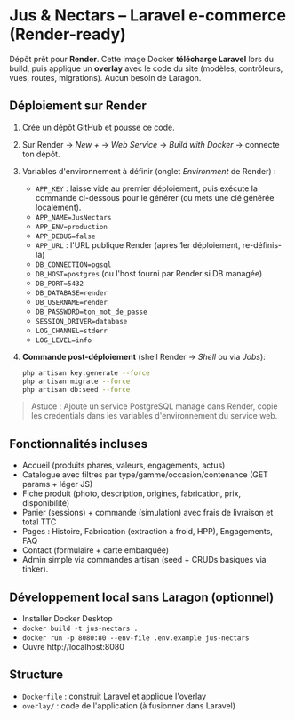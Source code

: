 
# Jus & Nectars – Laravel e-commerce (Render-ready)

Dépôt prêt pour **Render**. Cette image Docker **télécharge Laravel** lors du build, puis applique un **overlay** avec le code du site (modèles, contrôleurs, vues, routes, migrations). Aucun besoin de Laragon.

## Déploiement sur Render
1. Crée un dépôt GitHub et pousse ce code.
2. Sur Render → *New +* → *Web Service* → *Build with Docker* → connecte ton dépôt.
3. Variables d'environnement à définir (onglet *Environment* de Render) :
   - `APP_KEY` : laisse vide au premier déploiement, puis exécute la commande ci-dessous pour le générer (ou mets une clé générée localement).
   - `APP_NAME=JusNectars`
   - `APP_ENV=production`
   - `APP_DEBUG=false`
   - `APP_URL` : l'URL publique Render (après 1er déploiement, re-définis-la)
   - `DB_CONNECTION=pgsql`
   - `DB_HOST=postgres` (ou l'host fourni par Render si DB managée)
   - `DB_PORT=5432`
   - `DB_DATABASE=render`
   - `DB_USERNAME=render`
   - `DB_PASSWORD=ton_mot_de_passe`
   - `SESSION_DRIVER=database`
   - `LOG_CHANNEL=stderr`
   - `LOG_LEVEL=info`

4. **Commande post-déploiement** (shell Render → *Shell* ou via *Jobs*):
   ```bash
   php artisan key:generate --force
   php artisan migrate --force
   php artisan db:seed --force
   ```

> Astuce : Ajoute un service PostgreSQL managé dans Render, copie les credentials dans les variables d'environnement du service web.

## Fonctionnalités incluses
- Accueil (produits phares, valeurs, engagements, actus)
- Catalogue avec filtres par type/gamme/occasion/contenance (GET params + léger JS)
- Fiche produit (photo, description, origines, fabrication, prix, disponibilité)
- Panier (sessions) + commande (simulation) avec frais de livraison et total TTC
- Pages : Histoire, Fabrication (extraction à froid, HPP), Engagements, FAQ
- Contact (formulaire + carte embarquée)
- Admin simple via commandes artisan (seed + CRUDs basiques via tinker).

## Développement local sans Laragon (optionnel)
- Installer Docker Desktop
- `docker build -t jus-nectars .`
- `docker run -p 8080:80 --env-file .env.example jus-nectars`
- Ouvre http://localhost:8080

## Structure
- `Dockerfile` : construit Laravel et applique l'overlay
- `overlay/` : code de l'application (à fusionner dans Laravel)
